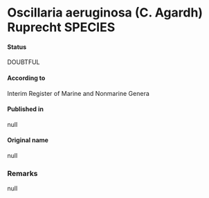 # Oscillaria aeruginosa (C. Agardh) Ruprecht SPECIES

#### Status
DOUBTFUL

#### According to
Interim Register of Marine and Nonmarine Genera

#### Published in
null

#### Original name
null

### Remarks
null